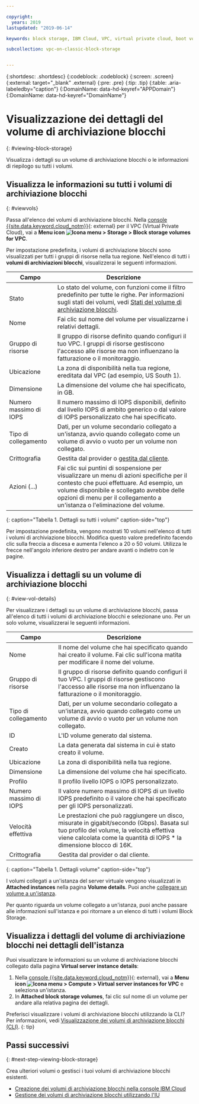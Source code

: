 ```yaml
---

copyright:
  years: 2019
lastupdated: "2019-06-14"

keywords: block storage, IBM Cloud, VPC, virtual private cloud, boot volume, data volume, volume, data storage, virtual server instance, instance

subcollection: vpc-on-classic-block-storage


---
```


{:shortdesc: .shortdesc}
{:codeblock: .codeblock}
{:screen: .screen}
{:external: target="_blank" .external}
{:pre: .pre}
{:tip: .tip}
{:table: .aria-labeledby="caption"}
{:DomainName: data-hd-keyref="APPDomain"}
{:DomainName: data-hd-keyref="DomainName"}

# Visualizzazione dei dettagli del volume di archiviazione blocchi
{: #viewing-block-storage}

Visualizza i dettagli su un volume di archiviazione blocchi o le informazioni di riepilogo su tutti i volumi. 

## Visualizza le informazioni su tutti i volumi di archiviazione blocchi
{: #viewvols}

Passa all'elenco dei volumi di archiviazione blocchi. Nella [console {{site.data.keyword.cloud_notm}}](https://{DomainName}/vpc){: external} per il VPC (Virtual Private Cloud), vai a **Menu icon ![Icona menu](../../icons/icon_hamburger.svg) > Storage > Block storage volumes for VPC**.

Per impostazione predefinita, i volumi di archiviazione blocchi sono visualizzati per tutti i gruppi di risorse nella tua regione.  Nell'elenco di tutti i **volumi di archiviazioni blocchi**, visualizzerai le seguenti informazioni.

| Campo |Descrizione|
|-------|-------------|
| Stato | Lo stato del volume, con funzioni come il filtro predefinito per tutte le righe. Per informazioni sugli stati dei volumi, vedi [Stati del volume di archiviazione blocchi](/docs/vpc-on-classic-block-storage?topic=vpc-on-classic-block-storage-managing-block-storage#status). |
| Nome | Fai clic sul nome del volume per visualizzarne i relativi dettagli. |
| Gruppo di risorse |  Il gruppo di risorse definito quando configuri il tuo VPC. I gruppi di risorse gestiscono l'accesso alle risorse ma non influenzano la fatturazione o il monitoraggio.|
| Ubicazione | La zona di disponibilità nella tua regione, ereditata dal VPC (ad esempio, US South 1). |
| Dimensione | La dimensione del volume che hai specificato, in GB. |
| Numero massimo di IOPS | Il numero massimo di IOPS disponibili, definito dal livello IOPS di ambito generico o dal valore di IOPS personalizzato che hai specificato. |
| Tipo di collegamento | Dati, per un volume secondario collegato a un'istanza, avvio quando collegato come un volume di avvio o vuoto per un volume non collegato. |
| Crittografia | Gestita dal provider o [gestita dal cliente](/docs/vpc-on-classic-block-storage?topic=vpc-on-classic-block-storage-block-storage-encryption). |
| Azioni (...) | Fai clic sui puntini di sospensione per visualizzare un menu di azioni specifiche per il contesto che puoi effettuare.  Ad esempio, un volume disponibile e scollegato avrebbe delle opzioni di menu per il collegamento a un'istanza o l'eliminazione del volume. |
{: caption="Tabella 1. Dettagli su tutti i volumi" caption-side="top"}

Per impostazione predefinita, vengono mostrati 10 volumi nell'elenco di tutti i volumi di archiviazione blocchi.  Modifica questo valore predefinito facendo clic sulla freccia a discesa e aumenta l'elenco a 20 o 50 volumi.  Utilizza le frecce nell'angolo inferiore destro per andare avanti o indietro con le pagine.

## Visualizza i dettagli su un volume di archiviazione blocchi 
{: #view-vol-details}

Per visualizzare i dettagli su un volume di archiviazione blocchi, passa all'elenco di tutti i volumi di archiviazione blocchi e selezionane uno.  Per un solo volume, visualizzerai le seguenti informazioni.

| Campo |Descrizione|
|-------|-------------|
| Nome  | Il nome del volume che hai specificato quando hai creato il volume. Fai clic sull'icona matita per modificare il nome del volume. |
|Gruppo di risorse|  Il gruppo di risorse definito quando configuri il tuo VPC. I gruppi di risorse gestiscono l'accesso alle risorse ma non influenzano la fatturazione o il monitoraggio.|
| Tipo di collegamento | Dati, per un volume secondario collegato a un'istanza, avvio quando collegato come un volume di avvio o vuoto per un volume non collegato. |
| ID | L'ID volume generato dal sistema. |
| Creato| La data generata dal sistema in cui è stato creato il volume. |
| Ubicazione | La zona di disponibilità nella tua regione. |
| Dimensione | La dimensione del volume che hai specificato. |
| Profilo | Il profilo livello IOPS o IOPS personalizzato. |
| Numero massimo di IOPS | Il valore numero massimo di IOPS di un livello IOPS predefinito o il valore che hai specificato per gli IOPS personalizzati. |
|Velocità effettiva| Le prestazioni che può raggiungere un disco, misurate in gigabit/secondo (Gbps).  Basata sul tuo profilo del volume, la velocità effettiva viene calcolata come la quantità di IOPS * la dimensione blocco di 16K. |
| Crittografia | Gestita dal provider o dal cliente. |
{: caption="Tabella 1. Dettagli volume" caption-side="top"}

I volumi collegati a un'istanza del server virtuale vengono visualizzati in **Attached instances** nella pagina **Volume details**.  Puoi anche [collegare un volume a un'istanza](/docs/vpc-on-classic-block-storage?topic=vpc-on-classic-block-storage-attaching-block-storage).

Per quanto riguarda un volume collegato a un'istanza, puoi anche passare alle informazioni sull'istanza e poi ritornare a un elenco di tutti i volumi Block Storage.

## Visualizza i dettagli del volume di archiviazione blocchi nei dettagli dell'istanza

Puoi visualizzare le informazioni su un volume di archiviazione blocchi collegato dalla pagina **Virtual server instance details**:

1. Nella [console {{site.data.keyword.cloud_notm}}](https://{DomainName}/vpc){: external}, vai a **Menu icon ![Icona menu](../../icons/icon_hamburger.svg) > Compute > Virtual server instances for VPC** e seleziona un'istanza.
1. In **Attached block storage volumes**, fai clic sul nome di un volume per andare alla relativa pagina dei dettagli.

Preferisci visualizzare i volumi di archiviazione blocchi utilizzando la CLI? Per informazioni, vedi [Visualizzazione dei volumi di archiviazione blocchi (CLI)](/docs/vpc-on-classic-block-storage?topic=vpc-on-classic-block-storage-viewing-block-storage-cli).
{: tip}

## Passi successivi
{: #next-step-viewing-block-storage}

Crea ulteriori volumi o gestisci i tuoi volumi di archiviazione blocchi esistenti.

* [Creazione dei volumi di archiviazione blocchi nella console IBM Cloud](/docs/vpc-on-classic-block-storage?topic=vpc-on-classic-block-storage-creating-block-storage)
* [Gestione dei volumi di archiviazione blocchi utilizzando l'IU](/docs/vpc-on-classic-block-storage?topic=vpc-on-classic-block-storage-managing-block-storage)
